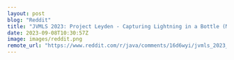 ```yaml
---
layout: post
blog: "Reddit"
title: "JVMLS 2023: Project Leyden - Capturing Lightning in a Bottle (Mark Reinhold & John Rose)"
date: 2023-09-08T10:30:57Z
image: images/reddit.png
remote_url: "https://www.reddit.com/r/java/comments/16d6wyi/jvmls_2023_project_leyden_capturing_lightning_in/"
---
```

